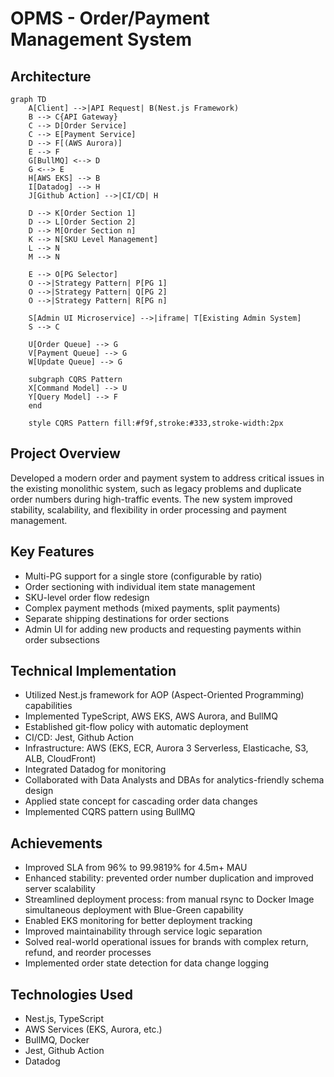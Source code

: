 # OPMS - Order/Payment Management System

## Architecture
```mermaid
graph TD
    A[Client] -->|API Request| B(Nest.js Framework)
    B --> C{API Gateway}
    C --> D[Order Service]
    C --> E[Payment Service]
    D --> F[(AWS Aurora)]
    E --> F
    G[BullMQ] <--> D
    G <--> E
    H[AWS EKS] --> B
    I[Datadog] --> H
    J[Github Action] -->|CI/CD| H

    D --> K[Order Section 1]
    D --> L[Order Section 2]
    D --> M[Order Section n]
    K --> N[SKU Level Management]
    L --> N
    M --> N

    E --> O[PG Selector]
    O -->|Strategy Pattern| P[PG 1]
    O -->|Strategy Pattern| Q[PG 2]
    O -->|Strategy Pattern| R[PG n]

    S[Admin UI Microservice] -->|iframe| T[Existing Admin System]
    S --> C

    U[Order Queue] --> G
    V[Payment Queue] --> G
    W[Update Queue] --> G

    subgraph CQRS Pattern
    X[Command Model] --> U
    Y[Query Model] --> F
    end

    style CQRS Pattern fill:#f9f,stroke:#333,stroke-width:2px
```

## Project Overview
Developed a modern order and payment system to address critical issues in the existing monolithic system, such as legacy problems and duplicate order numbers during high-traffic events. The new system improved stability, scalability, and flexibility in order processing and payment management.

## Key Features
- Multi-PG support for a single store (configurable by ratio)
- Order sectioning with individual item state management
- SKU-level order flow redesign
- Complex payment methods (mixed payments, split payments)
- Separate shipping destinations for order sections
- Admin UI for adding new products and requesting payments within order subsections

## Technical Implementation
- Utilized Nest.js framework for AOP (Aspect-Oriented Programming) capabilities
- Implemented TypeScript, AWS EKS, AWS Aurora, and BullMQ
- Established git-flow policy with automatic deployment
- CI/CD: Jest, Github Action
- Infrastructure: AWS (EKS, ECR, Aurora 3 Serverless, Elasticache, S3, ALB, CloudFront)
- Integrated Datadog for monitoring
- Collaborated with Data Analysts and DBAs for analytics-friendly schema design
- Applied state concept for cascading order data changes
- Implemented CQRS pattern using BullMQ

## Achievements
- Improved SLA from 96% to 99.9819% for 4.5m+ MAU
- Enhanced stability: prevented order number duplication and improved server scalability
- Streamlined deployment process: from manual rsync to Docker Image simultaneous deployment with Blue-Green capability
- Enabled EKS monitoring for better deployment tracking
- Improved maintainability through service logic separation
- Solved real-world operational issues for brands with complex return, refund, and reorder processes
- Implemented order state detection for data change logging

## Technologies Used
- Nest.js, TypeScript
- AWS Services (EKS, Aurora, etc.)
- BullMQ, Docker
- Jest, Github Action
- Datadog
